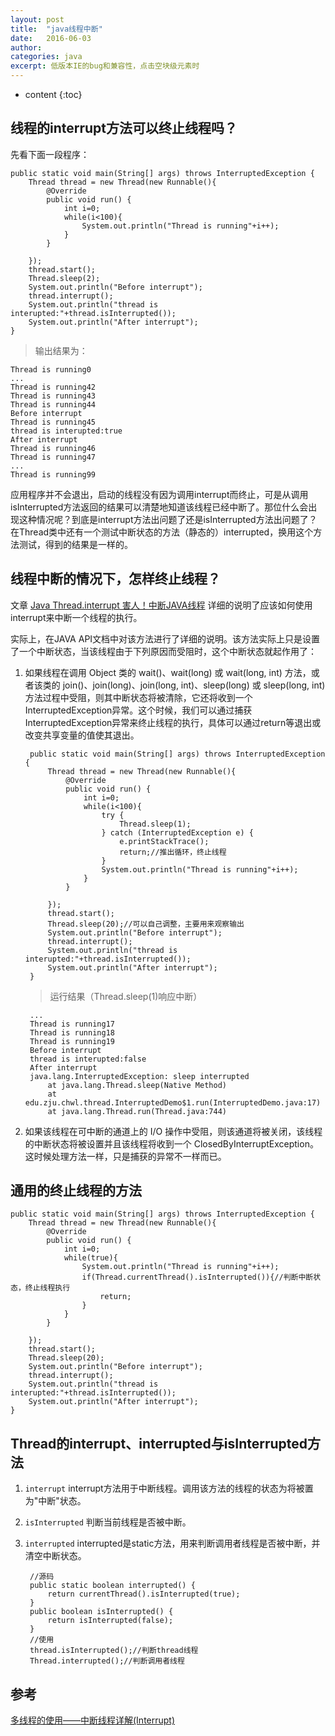 ```yaml
---
layout: post
title:  "java线程中断"
date:   2016-06-03
author:  
categories: java
excerpt: 低版本IE的bug和兼容性，点击空块级元素时
---
```


* content
{:toc}

## 线程的interrupt方法可以终止线程吗？

先看下面一段程序：

    public static void main(String[] args) throws InterruptedException {
        Thread thread = new Thread(new Runnable(){
            @Override
            public void run() {    
                int i=0;
                while(i<100){
                    System.out.println("Thread is running"+i++);
                }
            }
            
        });
        thread.start();
        Thread.sleep(2);
        System.out.println("Before interrupt");
        thread.interrupt();
        System.out.println("thread is interupted:"+thread.isInterrupted());
        System.out.println("After interrupt");
    }


> 输出结果为：

    Thread is running0
    ...
    Thread is running42
    Thread is running43
    Thread is running44
    Before interrupt
    Thread is running45
    thread is interupted:true
    After interrupt
    Thread is running46
    Thread is running47
    ...
    Thread is running99
    
应用程序并不会退出，启动的线程没有因为调用interrupt而终止，可是从调用isInterrupted方法返回的结果可以清楚地知道该线程已经中断了。那位什么会出现这种情况呢？到底是interrupt方法出问题了还是isInterrupted方法出问题了？在Thread类中还有一个测试中断状态的方法（静态的）interrupted，换用这个方法测试，得到的结果是一样的。

## 线程中断的情况下，怎样终止线程？

文章 [Java Thread.interrupt 害人！中断JAVA线程](http://blog.csdn.net/z69183787/article/details/25076119) 详细的说明了应该如何使用interrupt来中断一个线程的执行。 

实际上，在JAVA API文档中对该方法进行了详细的说明。该方法实际上只是设置了一个中断状态，当该线程由于下列原因而受阻时，这个中断状态就起作用了：

1. 如果线程在调用 Object 类的 wait()、wait(long) 或 wait(long, int) 方法，或者该类的 join()、join(long)、join(long, int)、sleep(long) 或 sleep(long, int) 方法过程中受阻，则其中断状态将被清除，它还将收到一个InterruptedException异常。这个时候，我们可以通过捕获InterruptedException异常来终止线程的执行，具体可以通过return等退出或改变共享变量的值使其退出。


        public static void main(String[] args) throws InterruptedException {
            Thread thread = new Thread(new Runnable(){
                @Override
                public void run() {    
                    int i=0;
                    while(i<100){
                        try {
                            Thread.sleep(1);
                        } catch (InterruptedException e) {
                            e.printStackTrace();
                            return;//推出循环，终止线程
                        }
                        System.out.println("Thread is running"+i++);
                    }
                }
                
            });
            thread.start();
            Thread.sleep(20);//可以自己调整，主要用来观察输出
            System.out.println("Before interrupt");
            thread.interrupt();
            System.out.println("thread is interupted:"+thread.isInterrupted());
            System.out.println("After interrupt");
        }

    > 运行结果（Thread.sleep(1)响应中断）
    
        ...
        Thread is running17
        Thread is running18
        Thread is running19
        Before interrupt
        thread is interupted:false
        After interrupt
        java.lang.InterruptedException: sleep interrupted
            at java.lang.Thread.sleep(Native Method)
            at edu.zju.chwl.thread.InterruptedDemo$1.run(InterruptedDemo.java:17)
            at java.lang.Thread.run(Thread.java:744)

2. 如果该线程在可中断的通道上的 I/O 操作中受阻，则该通道将被关闭，该线程的中断状态将被设置并且该线程将收到一个 ClosedByInterruptException。这时候处理方法一样，只是捕获的异常不一样而已。

## 通用的终止线程的方法

    public static void main(String[] args) throws InterruptedException {
        Thread thread = new Thread(new Runnable(){
            @Override
            public void run() {    
                int i=0;
                while(true){
                    System.out.println("Thread is running"+i++);
                    if(Thread.currentThread().isInterrupted()){//判断中断状态，终止线程执行
                        return;
                    }
                }
            }
            
        });
        thread.start();
        Thread.sleep(20);
        System.out.println("Before interrupt");
        thread.interrupt();
        System.out.println("thread is interupted:"+thread.isInterrupted());
        System.out.println("After interrupt");
    }
    
## Thread的interrupt、interrupted与isInterrupted方法

1. `interrupt` interrupt方法用于中断线程。调用该方法的线程的状态为将被置为"中断"状态。
2. `isInterrupted` 判断当前线程是否被中断。
3. `interrupted` interrupted是static方法，用来判断调用者线程是否被中断，并清空中断状态。

        //源码
        public static boolean interrupted() {
            return currentThread().isInterrupted(true);
        }
        public boolean isInterrupted() {
            return isInterrupted(false);
        }
        //使用
        thread.isInterrupted();//判断thread线程
        Thread.interrupted();//判断调用者线程

## 参考
[多线程的使用——中断线程详解(Interrupt)](http://polaris.blog.51cto.com/1146394/372146/)

